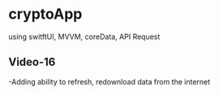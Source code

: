 # cryptoApp
using switftUI, MVVM, coreData, API Request
## Video-16
-Adding ability to refresh, redownload data from the internet
